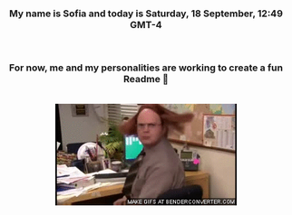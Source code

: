 


<div align="center">
<h3 >My name is Sofia and today is Saturday, 18 September, 12:49 GMT-4</h3><br>
<h3 >For now, me and my personalities are working to create a fun Readme 👋
</h3><br>
<img src='img/dwight.gif' alt='working...'/>
</div>
